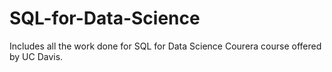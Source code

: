# SQL-for-Data-Science
Includes all the work done for SQL for Data Science Courera course offered by UC Davis.
